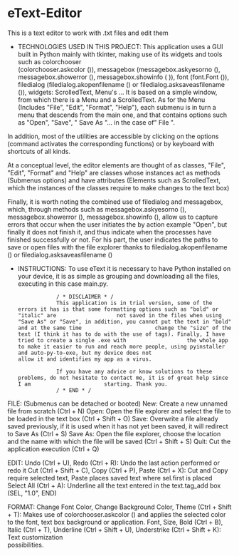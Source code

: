 # eText-Editor
This is a text editor to work with .txt files and edit them

* TECHNOLOGIES USED IN THIS PROJECT:
      This application uses a GUI built in Python mainly with tkinter, making use of its widgets and tools such as colorchooser    
      (colorchooser.askcolor ()), messagebox (messagebox.askyesorno (), messagebox.showerror (), messagebox.showinfo ( )), font (font.Font ()), 
      filedialog (filedialog.akopenfilename () or filedialog.asksaveasfilename ()), widgets: ScrolledText, Menu's ...
      It is based on a simple window, from which there is a Menu and a ScrolledText. As for the Menu (Includes "File", "Edit", "Format", 
      "Help"), each submenu is in turn a menu that descends from the main one, and that contains options such as "Open", "Save", " Save As "... 
      in the case of" File ".
      
 In addition, most of the utilities are accessible by clicking on the options (command activates the corresponding functions) or by
 keyboard with shortcuts of all kinds. 
      
 At a conceptual level, the editor elements are thought of as classes, "File", "Edit", "Format" and "Help" are classes whose instances act 
 as methods (Submenus options) and have attributes (Elements such as ScrolledText, which the instances of the classes require to make 
 changes to the text box) 
      
  Finally, it is worth noting the combined use of filedialog and messagebox, which, through methods such as messagebox.askyesorno (), 
  messagebox.showerror (), messagebox.showinfo (), allow us to capture errors that occur when the user initiates the by action example 
  "Open", but finally it does not finish it, and thus indicate when the processes have finished successfully or not. For his part, the user 
  indicates the paths to save or open files with the file explorer thanks to filedialog.akopenfilename () or filedialog.asksaveasfilename ()

* INSTRUCTIONS:
      To use eText it is necessary to have Python installed on your device, it is as simple as grouping and downloading all the files, executing       in this case main.py.

                  / * DISCLAIMER * /
                  This application is in trial version, some of the errors it has is that some formatting options such as "bold" or "italic" are                   not saved in the files when using "Save As" or "Save", in addition, you cannot put the text in "bold" and at the same time                       change the "size" of the text (I think it has to do with the use of tags). Finally, I have tried to create a single .exe with                   the whole app to make it easier to run and reach more people, using pyinstaller and auto-py-to-exe, but my device does not                       allow it and identifies my app as a virus.

                  If you have any advice or know solutions to these problems, do not hesitate to contact me, it is of great help since I am                       starting. Thank you.
                  / * END * /

FILE: (Submenus can be detached or booted)
      New: Create a new unnamed file from scratch (Ctrl + N)
      Open: Open the file explorer and select the file to be loaded in the text box (Ctrl + Shift + O)
      Save: Overwrite a file already saved previously, if it is used when it has not yet been saved, it will redirect to Save As (Ctrl + S)
      Save As: Open the file explorer, choose the location and the name with which the file will be saved (Ctrl + Shift + S)
      Quit: Cut the application execution (Ctrl + Q)
  
EDIT:
      Undo (Ctrl + U), Redo (Ctrl + R): Undo the last action performed or redo it
      Cut (Ctrl + Shift + C), Copy (Ctrl + P), Paste (Ctrl + X): Cut and Copy require selected text, Paste places saved text where sel.first is       placed
      Select All (Ctrl + A): Underline all the text entered in the text.tag_add box (SEL, "1.0", END)
 
FORMAT:
      Change Font Color, Change Background Color, Theme (Ctrl + Shift + T): Makes use of colorchooser.askcolor () and applies the selected color       to the font, text box background or application.
      Font, Size, Bold (Ctrl + B), Italic (Ctrl + T), Underline (Ctrl + Shift + U), Understrike (Ctrl + Shift + K): Text customization        
      possibilities.
